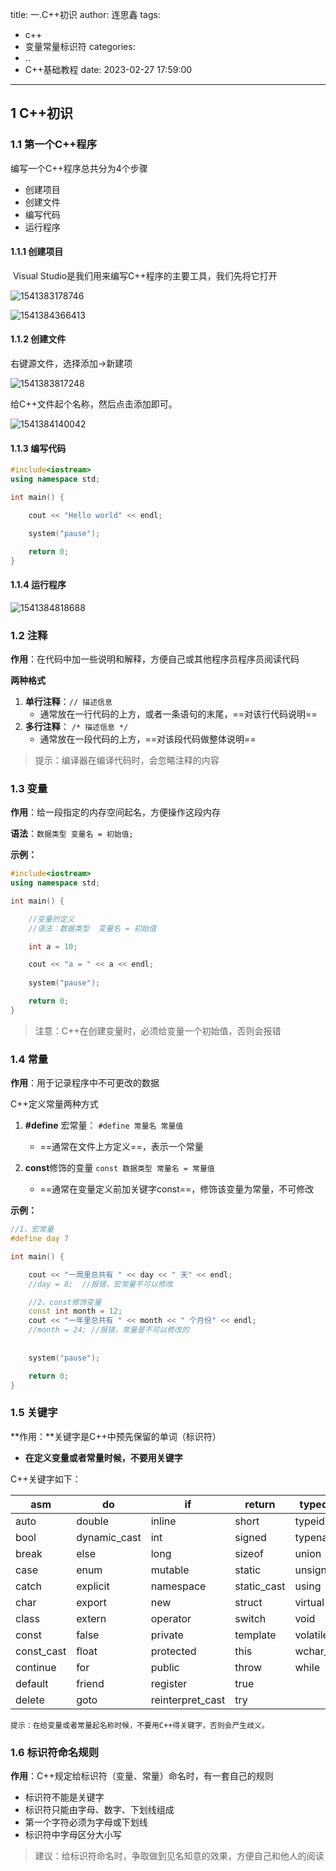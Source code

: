 title: 一.C++初识
author: 连思鑫
tags:
  - c++
  - 变量常量标识符
categories:
  - ..
  - C++基础教程
date: 2023-02-27 17:59:00
---
## 1 C++初识

### 1.1  第一个C++程序

编写一个C++程序总共分为4个步骤

* 创建项目
* 创建文件
* 编写代码
* 运行程序

#### 1.1.1 创建项目

​	Visual Studio是我们用来编写C++程序的主要工具，我们先将它打开

![1541383178746](/assets/1541383178746.png)



![1541384366413](/assets/1541384366413.png)

#### 1.1.2 创建文件

右键源文件，选择添加->新建项

![1541383817248](/assets/1541383817248.png)

给C++文件起个名称，然后点击添加即可。

![1541384140042](/assets/1541384140042.png)



#### 1.1.3 编写代码

```c++
#include<iostream>
using namespace std;

int main() {

	cout << "Hello world" << endl;

	system("pause");

	return 0;
}
```

#### 1.1.4 运行程序

![1541384818688](/assets/1541384818688.png)



### 1.2 注释

**作用**：在代码中加一些说明和解释，方便自己或其他程序员程序员阅读代码

**两种格式**

1. **单行注释**：`// 描述信息` 
   - 通常放在一行代码的上方，或者一条语句的末尾，==对该行代码说明==
2. **多行注释**： `/* 描述信息 */`
   - 通常放在一段代码的上方，==对该段代码做整体说明==

> 提示：编译器在编译代码时，会忽略注释的内容



### 1.3 变量

**作用**：给一段指定的内存空间起名，方便操作这段内存

**语法**：`数据类型 变量名 = 初始值;`

**示例：**

```C++
#include<iostream>
using namespace std;

int main() {

	//变量的定义
	//语法：数据类型  变量名 = 初始值

	int a = 10;

	cout << "a = " << a << endl;
	
	system("pause");

	return 0;
}
```



> 注意：C++在创建变量时，必须给变量一个初始值，否则会报错




### 1.4  常量

**作用**：用于记录程序中不可更改的数据

C++定义常量两种方式

1. **\#define** 宏常量： `#define 常量名 常量值`
   * ==通常在文件上方定义==，表示一个常量


2. **const**修饰的变量 `const 数据类型 常量名 = 常量值`
   * ==通常在变量定义前加关键字const==，修饰该变量为常量，不可修改



**示例：**

```C++
//1、宏常量
#define day 7

int main() {

	cout << "一周里总共有 " << day << " 天" << endl;
	//day = 8;  //报错，宏常量不可以修改

	//2、const修饰变量
	const int month = 12;
	cout << "一年里总共有 " << month << " 个月份" << endl;
	//month = 24; //报错，常量是不可以修改的
	
	
	system("pause");

	return 0;
}
```




### 1.5 关键字

**作用：**关键字是C++中预先保留的单词（标识符）

* **在定义变量或者常量时候，不要用关键字**



C++关键字如下：

| asm        | do           | if               | return      | typedef  |
| ---------- | ------------ | ---------------- | ----------- | -------- |
| auto       | double       | inline           | short       | typeid   |
| bool       | dynamic_cast | int              | signed      | typename |
| break      | else         | long             | sizeof      | union    |
| case       | enum         | mutable          | static      | unsigned |
| catch      | explicit     | namespace        | static_cast | using    |
| char       | export       | new              | struct      | virtual  |
| class      | extern       | operator         | switch      | void     |
| const      | false        | private          | template    | volatile |
| const_cast | float        | protected        | this        | wchar_t  |
| continue   | for          | public           | throw       | while    |
| default    | friend       | register         | true        |          |
| delete     | goto         | reinterpret_cast | try         |          |

`提示：在给变量或者常量起名称时候，不要用C++得关键字，否则会产生歧义。`





### 1.6 标识符命名规则

**作用**：C++规定给标识符（变量、常量）命名时，有一套自己的规则

* 标识符不能是关键字
* 标识符只能由字母、数字、下划线组成
* 第一个字符必须为字母或下划线
* 标识符中字母区分大小写

> 建议：给标识符命名时，争取做到见名知意的效果，方便自己和他人的阅读

